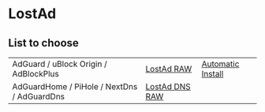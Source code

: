 # LostAd

## List to choose
|                                             |                                                                                          |                                                          |
|---------------------------------------------|------------------------------------------------------------------------------------------|----------------------------------------------------------|
| AdGuard / uBlock Origin / AdBlockPlus       | [LostAd RAW](https://raw.githubusercontent.com/lennihein/LostAd/main/lostad.txt)         | [Automatic Install](https://lennihein.github.io/LostAd/) |
| AdGuardHome / PiHole / NextDns / AdGuardDns | [LostAd DNS RAW](https://raw.githubusercontent.com/lennihein/LostAd/main/lostad_dns.txt) |                                                          |
